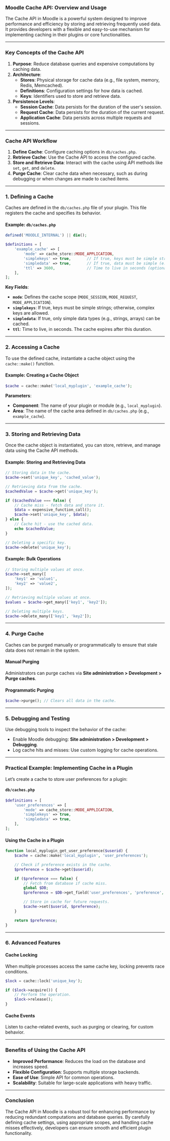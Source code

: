 ### Moodle Cache API: Overview and Usage

The Cache API in Moodle is a powerful system designed to improve performance and efficiency by storing and retrieving frequently used data. It provides developers with a flexible and easy-to-use mechanism for implementing caching in their plugins or core functionalities.

---

### Key Concepts of the Cache API

1. **Purpose**: Reduce database queries and expensive computations by caching data.
2. **Architecture**:
   - **Stores**: Physical storage for cache data (e.g., file system, memory, Redis, Memcached).
   - **Definitions**: Configuration settings for how data is cached.
   - **Keys**: Identifiers used to store and retrieve data.
3. **Persistence Levels**:
   - **Session Cache**: Data persists for the duration of the user's session.
   - **Request Cache**: Data persists for the duration of the current request.
   - **Application Cache**: Data persists across multiple requests and sessions.

---

### Cache API Workflow

1. **Define Cache**: Configure caching options in `db/caches.php`.
2. **Retrieve Cache**: Use the Cache API to access the configured cache.
3. **Store and Retrieve Data**: Interact with the cache using API methods like `set`, `get`, and `delete`.
4. **Purge Cache**: Clear cache data when necessary, such as during debugging or when changes are made to cached items.

---

### 1. **Defining a Cache**

Caches are defined in the `db/caches.php` file of your plugin. This file registers the cache and specifies its behavior.

#### Example: `db/caches.php`

```php
defined('MOODLE_INTERNAL') || die();

$definitions = [
    'example_cache' => [
        'mode' => cache_store::MODE_APPLICATION,
        'simplekeys' => true,       // If true, keys must be simple strings.
        'simpledata' => true,       // If true, data must be simple (e.g., arrays, strings).
        'ttl' => 3600,              // Time to live in seconds (optional).
    ],
];
```

**Key Fields**:
- **`mode`**: Defines the cache scope (`MODE_SESSION`, `MODE_REQUEST`, `MODE_APPLICATION`).
- **`simplekeys`**: If true, keys must be simple strings; otherwise, complex keys are allowed.
- **`simpledata`**: If true, only simple data types (e.g., strings, arrays) can be cached.
- **`ttl`**: Time to live, in seconds. The cache expires after this duration.

---

### 2. **Accessing a Cache**

To use the defined cache, instantiate a cache object using the `cache::make()` function. 

#### Example: Creating a Cache Object

```php
$cache = cache::make('local_myplugin', 'example_cache');
```

**Parameters**:
- **Component**: The name of your plugin or module (e.g., `local_myplugin`).
- **Area**: The name of the cache area defined in `db/caches.php` (e.g., `example_cache`).

---

### 3. **Storing and Retrieving Data**

Once the cache object is instantiated, you can store, retrieve, and manage data using the Cache API methods.

#### Example: Storing and Retrieving Data

```php
// Storing data in the cache.
$cache->set('unique_key', 'cached_value');

// Retrieving data from the cache.
$cachedValue = $cache->get('unique_key');

if ($cachedValue === false) {
    // Cache miss - fetch data and store it.
    $data = expensive_function_call();
    $cache->set('unique_key', $data);
} else {
    // Cache hit - use the cached data.
    echo $cachedValue;
}

// Deleting a specific key.
$cache->delete('unique_key');
```

#### Example: Bulk Operations

```php
// Storing multiple values at once.
$cache->set_many([
    'key1' => 'value1',
    'key2' => 'value2',
]);

// Retrieving multiple values at once.
$values = $cache->get_many(['key1', 'key2']);

// Deleting multiple keys.
$cache->delete_many(['key1', 'key2']);
```

---

### 4. **Purge Cache**

Caches can be purged manually or programmatically to ensure that stale data does not remain in the system.

#### Manual Purging
Administrators can purge caches via **Site administration > Development > Purge caches**.

#### Programmatic Purging

```php
$cache->purge(); // Clears all data in the cache.
```

---

### 5. **Debugging and Testing**

Use debugging tools to inspect the behavior of the cache:
- Enable Moodle debugging: **Site administration > Development > Debugging**.
- Log cache hits and misses: Use custom logging for cache operations.

---

### Practical Example: Implementing Cache in a Plugin

Let’s create a cache to store user preferences for a plugin:

#### `db/caches.php`

```php
$definitions = [
    'user_preferences' => [
        'mode' => cache_store::MODE_APPLICATION,
        'simplekeys' => true,
        'simpledata' => true,
    ],
];
```

#### Using the Cache in a Plugin

```php
function local_myplugin_get_user_preference($userid) {
    $cache = cache::make('local_myplugin', 'user_preferences');

    // Check if preference exists in the cache.
    $preference = $cache->get($userid);

    if ($preference === false) {
        // Fetch from database if cache miss.
        global $DB;
        $preference = $DB->get_field('user_preferences', 'preference', ['userid' => $userid]);

        // Store in cache for future requests.
        $cache->set($userid, $preference);
    }

    return $preference;
}
```

---

### 6. **Advanced Features**

#### Cache Locking
When multiple processes access the same cache key, locking prevents race conditions.

```php
$lock = cache::lock('unique_key');

if ($lock->acquire()) {
    // Perform the operation.
    $lock->release();
}
```

#### Cache Events
Listen to cache-related events, such as purging or clearing, for custom behavior.

---

### Benefits of Using the Cache API

- **Improved Performance**: Reduces the load on the database and increases speed.
- **Flexible Configuration**: Supports multiple storage backends.
- **Ease of Use**: Simple API for common operations.
- **Scalability**: Suitable for large-scale applications with heavy traffic.

---

### Conclusion

The Cache API in Moodle is a robust tool for enhancing performance by reducing redundant computations and database queries. By carefully defining cache settings, using appropriate scopes, and handling cache misses effectively, developers can ensure smooth and efficient plugin functionality.